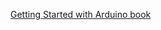 [Getting Started with Arduino book](https://store.arduino.cc/getting-started-with-arduino-3rd-edition-book)
